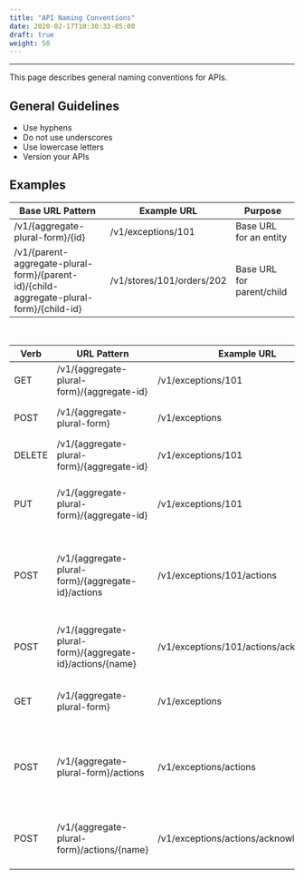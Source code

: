 ```yaml
---
title: "API Naming Conventions"
date: 2020-02-17T10:30:33-05:00
draft: true
weight: 50
---
```


---

This page describes general naming conventions for APIs.

## General Guidelines
- Use hyphens
- Do not use underscores
- Use lowercase letters
- Version your APIs

## Examples

| Base URL Pattern | Example URL | Purpose |
|------------------|-------------|---------|
| /v1/{aggregate-plural-form}/{id} | /v1/exceptions/101 | Base URL for an entity |
| /v1/{parent-aggregate-plural-form}/{parent-id}/{child-aggregate-plural-form}/{child-id} | /v1/stores/101/orders/202 | Base URL for parent/child |

&nbsp;

| Verb | URL Pattern | Example URL | Purpose |
|------|-------------|-------------|---------|
| GET | /v1/{aggregate-plural-form}/{aggregate-id} | /v1/exceptions/101 | Get a single entity |
| POST | /v1/{aggregate-plural-form} | /v1/exceptions | Create a single entity | 
| DELETE | /v1/{aggregate-plural-form}/{aggregate-id} | /v1/exceptions/101 | Delete a single entity |
| PUT | /v1/{aggregate-plural-form}/{aggregate-id} | /v1/exceptions/101 | Update all attributes of single entity |
| POST | /v1/{aggregate-plural-form}/{aggregate-id}/actions | /v1/exceptions/101/actions | Perform one or more actions for a single entity |
| POST | /v1/{aggregate-plural-form}/{aggregate-id}/actions/{name} | /v1/exceptions/101/actions/acknowledge | Perform a named action on single entity |
| GET | /v1/{aggregate-plural-form} | /v1/exceptions | Get multiple entities of a kind |
| POST | /v1/{aggregate-plural-form}/actions | /v1/exceptions/actions | Perform one or more actions for multiple entities |
| POST | /v1/{aggregate-plural-form}/actions/{name} | /v1/exceptions/actions/acknowledge | Perform a named action on multiple entities |

